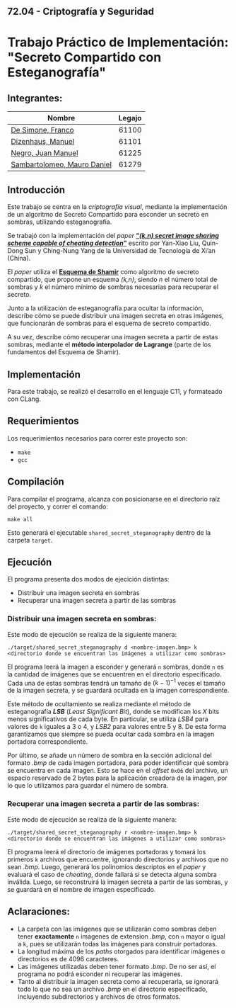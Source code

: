 ## 72.04 - Criptografía y Seguridad

# Trabajo Práctico de Implementación: "Secreto Compartido con Esteganografía"

## Integrantes:

<center>

| Nombre                                                           | Legajo |
| ---------------------------------------------------------------- | :----: |
| [De Simone, Franco](https://github.com/desimonef)                | 61100  |
| [Dizenhaus, Manuel](https://github.com/ManuelDizen)              | 61101  |
| [Negro, Juan Manuel](https://github.com/j-negro)                 | 61225  |
| [Sambartolomeo, Mauro Daniel](https://github.com/msambartolomeo) | 61279  |

</center>

## Introducción

Este trabajo se centra en la _criptografía visual_, mediante la implementación de un algoritmo de Secreto Compartido para esconder un secreto en sombras, utilizando esteganografía.

Se trabajó con la implementación del _paper_ [**“_(k,n) secret image sharing scheme capable of cheating detection_”**](https://jwcn-eurasipjournals.springeropen.com/articles/10.1186/s13638-018-1084-7) escrito por Yan-Xiao Liu, Quin-Dong Sun y Ching-Nung Yang de la Universidad de Tecnología de Xi’an (China).

El _paper_ utiliza el [**Esquema de Shamir**](https://es.wikipedia.org/wiki/Esquema_de_Shamir) como algoritmo de secreto compartido, que propone un esquema _(k,n)_, siendo _n_ el número total de sombras y _k_ el número mínimo de sombras necesarias para recuperar el secreto.

Junto a la utilización de esteganografía para ocultar la información, describe cómo se puede distribuir una imagen secreta en otras imágenes, que funcionarán de sombras para el esquema de secreto compartido.

A su vez, describe cómo recuperar una imagen secreta a partir de estas sombras, mediante el **método interpolador de Lagrange** (parte de los fundamentos del Esquema de Shamir).

## Implementación

Para este trabajo, se realizó el desarrollo en el lenguaje C11, y formateado con CLang.

## Requerimientos

Los requerimientos necesarios para correr este proyecto son:

- `make`
- `gcc`

## Compilación

Para compilar el programa, alcanza con posicionarse en el directorio raíz del proyecto, y correr el comando:

```
make all
```

Esto generará el ejecutable `shared_secret_steganography` dentro de la carpeta `target`.

## Ejecución

El programa presenta dos modos de ejecición distintas:

- Distribuir una imagen secreta en sombras
- Recuperar una imagen secreta a partir de las sombras

### **Distribuir una imagen secreta en sombras**:

Este modo de ejecución se realiza de la siguiente manera:

```
./target/shared_secret_steganography d <nombre-imagen.bmp> k <directorio donde se encuentran las imágenes a utilizar como sombras>
```

El programa leerá la imagen a esconder y generará `n` sombras, donde `n` es la cantidad de imágenes que se encuentren en el directorio especificado. Cada una de estas sombras tendrá un tamaño de $(k-1)^{-1}$ veces el tamaño de la imagen secreta, y se guardará ocultada en la imagen correspondiente.

Este método de ocultamiento se realiza mediante el método de esteganografía **_LSB_** (_Least Significant Bit_), donde se modifican los _X_ bits menos significativos de cada byte. En particular, se utiliza _LSB4_ para valores de `k` iguales a 3 o 4, y _LSB2_ para valores entre 5 y 8. De esta forma garantizamos que siempre se pueda ocultar cada sombra en la imagen portadora correspondiente.

Por último, se añade un número de sombra en la sección adicional del formato _.bmp_ de cada imagen portadora, para poder identificar qué sombra se encuentra en cada imagen. Esto se hace en el _offset_ `0x06` del archivo, un espacio reservado de 2 bytes para la aplicación creadora de la imagen, por lo que lo utilizamos para guardar el número de sombra.

### **Recuperar una imagen secreta a partir de las sombras**:

Este modo de ejecución se realiza de la siguiente manera:

```
./target/shared_secret_steganography r <nombre-imagen.bmp> k <directorio donde se encuentran las imágenes a utilizar como sombras>
```

El programa leerá el directorio de imágenes portadoras y tomará los primeros `k` archivos que encuentre, ignorando directorios y archivos que no sean _.bmp_. Luego, generará los polinomios descriptos en el _paper_ y evaluará el caso de _cheating_, donde fallará si se detecta alguna sombra inválida. Luego, se reconstruirá la imagen secreta a partir de las sombras, y se guardará en el nombre de imagen especificado.

## Aclaraciones:

- La carpeta con las imágenes que se utilizarán como sombras deben tener **exactamente** `n` imagenes de extension _.bmp_, con `n` mayor o igual a `k`, pues se utilizarán todas las imágenes para construir portadoras.
- La longitud máxima de los _paths_ otorgados para identificar imágenes o directorios es de 4096 caracteres.
- Las imágenes utilizadas deben tener formato _.bmp_. De no ser así, el programa no podrá esconder ni recuperar las imágenes.
- Tanto al distribuir la imagen secreta como al recuperarla, se ignorará todo lo que no sea un archivo _.bmp_ en el directorio especificado, incluyendo subdirectorios y archivos de otros formatos.
